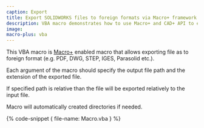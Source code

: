 ```yaml
---
caption: Export
title: Export SOLIDWORKS files to foreign formats via Macro+ framework
description: VBA macro demonstrates how to use Macro+ and CAD+ API to export SOLIDWORKS files to multiple specified formats 
image:
macro-plus: vba
---
```


This VBA macro is [Macro+](https://cadplus.xarial.com/macro-plus/) enabled macro that allows exporting file as to foreign format (e.g. PDF, DWG, STEP, IGES, Parasolid etc.).

Each argument of the macro should specify the output file path and the extension of the exported file.

If specified path is relative than the file will be exported relatively to the input file.

Macro will automatically created directories if needed.

{% code-snippet { file-name: Macro.vba } %}